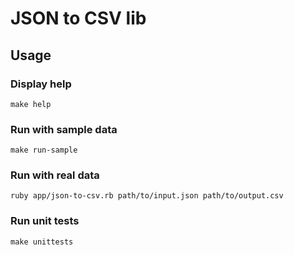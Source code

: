 # JSON to CSV lib

## Usage

### Display help

`make help`

### Run with sample data

`make run-sample`

### Run with real data

`ruby app/json-to-csv.rb path/to/input.json path/to/output.csv`

### Run unit tests

`make unittests`